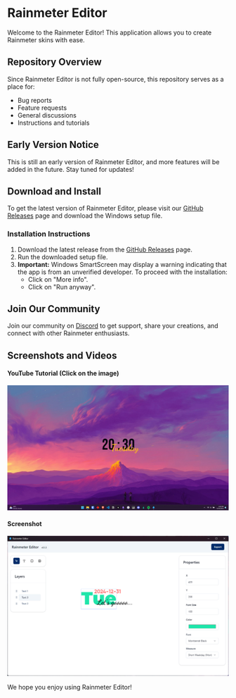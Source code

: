# Rainmeter Editor

Welcome to the Rainmeter Editor! This application allows you to create Rainmeter skins with ease.

## Repository Overview

Since Rainmeter Editor is not fully open-source, this repository serves as a place for:  
- Bug reports  
- Feature requests  
- General discussions  
- Instructions and tutorials  

## Early Version Notice

This is still an early version of Rainmeter Editor, and more features will be added in the future. Stay tuned for updates!

## Download and Install

To get the latest version of Rainmeter Editor, please visit our [GitHub Releases](https://github.com/kethakav/rainmeter-editor-releases/releases) page and download the Windows setup file.

### Installation Instructions

1. Download the latest release from the [GitHub Releases](https://github.com/kethakav/rainmeter-editor-releases/releases) page.
2. Run the downloaded setup file.
3. **Important:** Windows SmartScreen may display a warning indicating that the app is from an unverified developer. To proceed with the installation:
   - Click on "More info".
   - Click on "Run anyway".

## Join Our Community

Join our community on [Discord](https://discord.gg/tzY82KkS4H) to get support, share your creations, and connect with other Rainmeter enthusiasts.

## Screenshots and Videos

#### YouTube Tutorial (Click on the image)
[![Video 2](media/images/explorer_QlFPmVzH8R.png)](https://youtu.be/FxBZCdO-a5o)  
#### Screenshot
![Screenshot 1](media/images/rainmeter-editor_jTVEhTw0Va.png)

We hope you enjoy using Rainmeter Editor!
